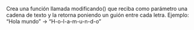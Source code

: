 Crea una función llamada modificando() que reciba como parámetro una cadena de texto y la retorna poniendo un guión entre cada letra.
Ejemplo: “Hola mundo” → “H-o-l-a-m-u-n-d-o”

